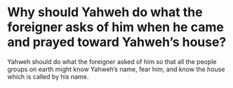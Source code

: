 # Why should Yahweh do what the foreigner asks of him when he came and prayed toward Yahweh’s house?

Yahweh should do what the foreigner asked of him so that all the people groups on earth might know Yahweh’s name, fear him, and know the house which is called by his name.
